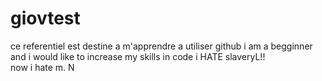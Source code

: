 # giovtest
ce referentiel est destine a m'apprendre a utiliser github
i am a begginner and i would like to increase my skills in code
i HATE slaveryL!!  
now i hate m. N